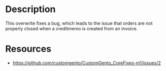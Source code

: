 # Description
This overwrite fixes a bug, which leads to the issue that orders are not properly closed when a creditmemo is created from an invoice.

# Resources
* https://github.com/customgento/CustomGento_CoreFixes-m1/issues/2
